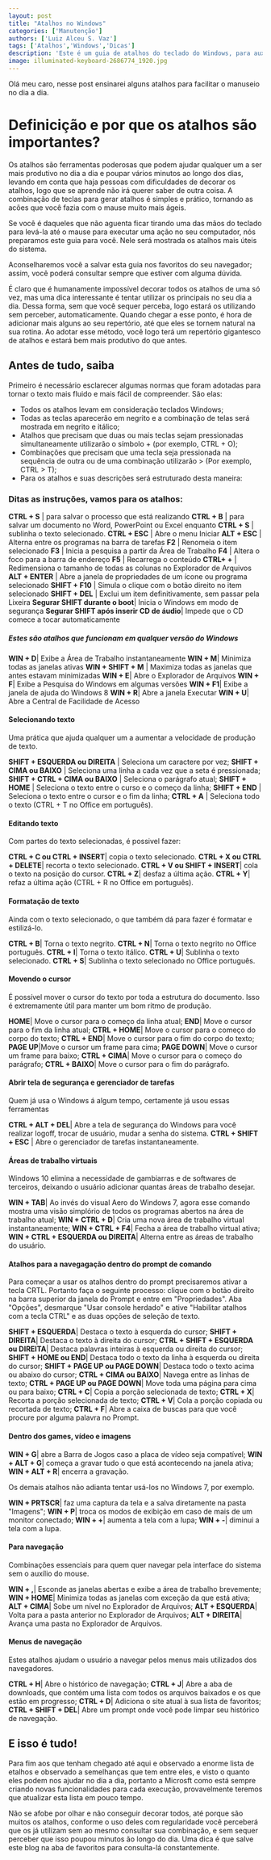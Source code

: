 ```yaml
---
layout: post
title: "Atalhos no Windows"
categories: ['Manutenção']
authors: ['Luiz Alceu S. Vaz'] 
tags: ['Atalhos','Windows','Dicas']
description: 'Este é um guia de atalhos do teclado do Windows, para auxiliar na aceleração do manuseio no computador.'
image: illuminated-keyboard-2686774_1920.jpg
---
```


Olá meu caro, nesse post ensinarei alguns atalhos para facilitar o manuseio no dia a dia.

# Definicição e por que os atalhos são importantes?
Os atalhos são ferramentas poderosas que podem ajudar qualquer um a ser mais produtivo no dia a dia e poupar vários minutos ao longo dos dias, levando em conta que haja pessoas com dificuldades de decorar os atalhos, logo que se aprende não irá querer saber de outra coisa. A combinação de teclas para gerar atalhos é simples e prático, tornando as acões que você fazia com o mause muito mais ágeis.

Se você é daqueles que não aguenta ficar tirando uma das mãos do teclado para levá-la até o mause para executar uma ação no seu computador, nós preparamos este guia para você. Nele será mostrada os atalhos mais úteis do sistema.

Aconselharemos você a salvar esta guia nos favoritos do seu navegador; assim, você poderá consultar sempre que estiver com alguma dúvida.

É claro que é humanamente impossível decorar todos os atalhos de uma só vez, mas uma dica interessante é tentar utilizar os principais no seu dia a dia. Dessa forma, sem que você sequer perceba, logo estará os utilizando sem perceber, automaticamente. Quando chegar a esse ponto, é hora de adicionar mais alguns ao seu repertório, até que eles se tornem natural na sua rotina. Ao adotar esse método, você logo terá um repertório gigantesco de atalhos e estará bem mais produtivo do que antes.

## Antes de tudo, saiba

Primeiro é necessário esclarecer algumas normas que foram adotadas para tornar o texto mais fluido e mais fácil de compreender. São elas:

- Todos os atalhos levam em consideração teclados Windows;
- Todas as teclas aparecerão em negrito e a combinação de telas será mostrada em negrito e itálico;
- Atalhos que precisam que duas ou mais teclas sejam pressionadas simultaneamente utilizarão o símbolo + (por exemplo, CTRL + O);
- Combinações que precisam que uma tecla seja pressionada na sequência de outra ou de uma combinação utilizarão > (Por exemplo, CTRL > T);
- Para os atalhos e suas descrições será estruturado desta maneira:

### Ditas as instruções, vamos para os atalhos:
	
**CTRL + S** | para salvar o processo que está realizando
**CTRL + B** | para salvar um documento no Word, PowerPoint ou Excel enquanto
**CTRL + S** | sublinha o texto selecionado.
**CTRL + ESC**		|	Abre o menu Iniciar
**ALT + ESC**		|	Alterna entre os programas na barra de tarefas
**F2**			|	Renomeia o item selecionado
**F3**			|	Inicia a pesquisa a partir da Área de Trabalho
**F4**			|	Altera o foco para a barra de endereço
**F5**			|	Recarrega o conteúdo
**CTRL+ +**		|	Redimensiona o tamanho de todas as colunas no Explorador de Arquivos
**ALT + ENTER**		|	Abre a janela de propriedades de um ícone ou programa selecionado
**SHIFT + F10**	| Simula o clique com o botão direito no item selecionado
**SHIFT + DEL**	| Exclui um item definitivamente, sem passar pela Lixeira
**Segurar SHIFT durante o boot**| Inicia o Windows em modo de segurança
**Segurar SHIFT após inserir CD de áudio**| Impede que o CD comece a tocar automaticamente

##### Estes são atalhos que funcionam em qualquer versão do Windows

**WIN + D**|	Exibe a Área de Trabalho instantaneamente
**WIN + M**|	Minimiza todas as janelas ativas
**WIN + SHIFT + M** | Maximiza todas as janelas que antes estavam minimizadas
**WIN + E**| Abre o Explorador de Arquivos
**WIN + F**| Exibe a Pesquisa do Windows em algumas versões
**WIN + F1**| Exibe a janela de ajuda do Windows 8
**WIN + R**| Abre a janela Executar
**WIN + U**| Abre a Central de Facilidade de Acesso

#### Selecionando texto
Uma prática que ajuda qualquer um a aumentar a velocidade de produção de texto.

 **SHIFT + ESQUERDA ou DIREITA** | Seleciona um caractere por vez;
 **SHIFT + CIMA ou BAIXO** | Seleciona uma linha a cada vez que a seta é pressionada;
 **SHIFT + CTRL + CIMA ou BAIXO** | Seleciona o parágrafo atual;
 **SHIFT + HOME** | Seleciona o texto entre o curso e o começo da linha;
 **SHIFT + END** | Seleciona o texto entre o cursor e o fim da linha;
 **CTRL + A** | Seleciona todo o texto (CTRL + T no Office em português).

#### Editando texto
Com partes do texto selecionadas, é possivel fazer:


 **CTRL + C ou CTRL + INSERT**| copia o texto selecionado.
 **CTRL + X ou CTRL + DELETE**| recorta o texto selecionado.
 **CTRL + V ou SHIFT + INSERT**| cola o texto na posição do cursor.
 **CTRL + Z**| desfaz a última ação.
 **CTRL + Y**| refaz a última ação (CTRL + R no Office em português).

#### Formatação de texto
Ainda com o texto selecionado, o que também dá para fazer é formatar e estilizá-lo.

 **CTRL + B**| Torna o texto negrito.
 **CTRL + N**| Torna o texto negrito no Office português.
 **CTRL + I**| Torna o texto itálico.
 **CTRL + U**| Sublinha o texto selecionado. 
 **CTRL + S**| Sublinha o texto selecionado no Office português.

#### Movendo o cursor
É possível mover o cursor do texto por toda a estrutura do documento. Isso é extremamente útil para manter um bom ritmo de produção.

 **HOME**| Move o cursor para o começo da linha atual;
 **END**| Move o cursor para o fim da linha atual;
 **CTRL + HOME**| Move o cursor para o começo do corpo do texto;
 **CTRL + END**| Move o cursor para o fim do corpo do texto;
 **PAGE UP**|Move o cursor um frame para cima;
 **PAGE DOWN**| Move o cursor um frame para baixo;
**CTRL + CIMA**| Move o cursor para o começo do parágrafo;
 **CTRL + BAIXO**| Move o cursor para o fim do parágrafo.

#### Abrir tela de segurança e gerenciador de tarefas
Quem já usa o Windows á algum tempo, certamente já usou essas ferramentas


 **CTRL + ALT + DEL**| Abre a tela de segurança do Windows para você realizar logoff, trocar de usuário, mudar a senha do sistema.
 **CTRL + SHIFT + ESC** | Abre o gerenciador de tarefas instantaneamente.

#### Áreas de trabalho virtuais
Windows 10 elimina a necessidade de gambiarras e de softwares de terceiros, deixando o usuário adicionar quantas áreas de trabalho desejar.

 **WIN + TAB**| Ao invés do visual Aero do Windows 7, agora esse comando mostra uma visão simplório de todos os programas abertos na área de trabalho atual;
 **WIN + CTRL + D**| Cria uma nova área de trabalho virtual instantaneamente;
**WIN + CTRL + F4**| Fecha a área de trabalho virtual ativa;
 **WIN + CTRL + ESQUERDA ou DIREITA**| Alterna entre as áreas de trabalho do usuário.

#### Atalhos para a navegagação dentro do prompt de comando
Para começar a usar os atalhos dentro do prompt precisaremos ativar a tecla CRTL. Portanto faça o seguinte processo: clique com o botão direito na barra superior da janela do Prompt e entre em "Propriedades". Aba "Opções", desmarque "Usar console herdado" e ative "Habilitar atalhos com a tecla CTRL" e as duas opções de seleção de texto.


**SHIFT + ESQUERDA**| Destaca o texto à esquerda do cursor;
 **SHIFT + DIREITA**| Destaca o texto à direita do cursor;
 **CTRL + SHIFT + ESQUERDA ou DIREITA**| Destaca palavras inteiras à esquerda ou direita do cursor;
 **SHIFT + HOME ou END**| Destaca todo o texto da linha à esquerda ou direita do cursor;
 **SHIFT + PAGE UP ou PAGE DOWN**| Destaca todo o texto acima ou abaixo do cursor;
 **CTRL + CIMA ou BAIXO**| Navega entre as linhas de texto;
 **CTRL + PAGE UP ou PAGE DOWN**| Move toda uma página para cima ou para baixo;
 **CTRL + C**| Copia a porção selecionada de texto;
 **CTRL + X**| Recorta a porção selecionada de texto;
 **CTRL + V**| Cola a porção copiada ou recortada de texto;
 **CTRL + F**| Abre a caixa de buscas para que você procure por alguma palavra no Prompt.


#### Dentro dos games, vídeo e imagens

**WIN + G**| abre a Barra de Jogos caso a placa de vídeo seja compatível;
 **WIN + ALT + G**| começa a gravar tudo o que está acontecendo na janela ativa;
 **WIN + ALT + R**| encerra a gravação.

Os demais atalhos não adianta tentar usá-los no Windows 7, por exemplo.

 **WIN + PRTSCR**| faz uma captura da tela e a salva diretamente na pasta "Imagens";
 **WIN + P**| troca os modos de exibição em caso de mais de um monitor conectado;
 **WIN + +**| aumenta a tela com a lupa;
 **WIN + -**| diminui a tela com a lupa.


#### Para navegação
Combinações essenciais para quem quer navegar pela interface do sistema sem o auxílio do mouse. 

 **WIN + ,**| Esconde as janelas abertas e exibe a área de trabalho brevemente;
 **WIN + HOME**| Minimiza todas as janelas com exceção da que está ativa;
 **ALT + CIMA**| Sobe um nível no Explorador de Arquivos;
 **ALT + ESQUERDA**| Volta para a pasta anterior no Explorador de Arquivos;
 **ALT + DIREITA**| Avança uma pasta no Explorador de Arquivos.


#### Menus de navegação
Estes atalhos ajudam o usuário a navegar pelos menus mais utilizados dos navegadores.

 **CTRL + H**| Abre o histórico de navegação;
 **CTRL + J**| Abre a aba de downloads, que contém uma lista com todos os arquivos baixados e os que estão em progresso;
 **CTRL + D**| Adiciona o site atual à sua lista de favoritos;
 **CTRL + SHIFT + DEL**| Abre um prompt onde você pode limpar seu histórico de navegação.


## E isso é tudo! 

Para fim aos que tenham chegado até aqui e observado a enorme lista de etalhos e observado a semelhanças que tem entre eles, e visto o quanto eles podem nos ajudar no dia a dia, portanto a Microsft como está sempre criando novas funcionalidades para cada execução, provavelmente teremos que atualizar esta lista em pouco tempo.

Não se afobe por olhar e não conseguir decorar todos, até porque são muitos os atalhos, conforme o uso deles com regularidade você perceberá que os já utilizam sem ao mesmo consultar sua combinação, e sem sequer perceber que isso poupou minutos ão longo do dia.
Uma dica é que salve este blog na aba de favoritos para consulta-lá constantemente.
